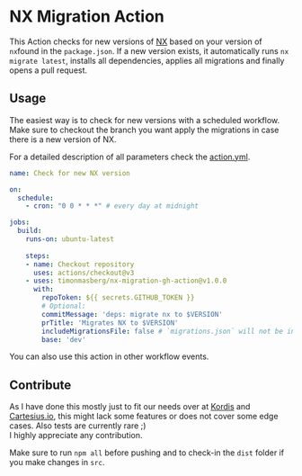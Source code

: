 #  NX Migration Action

This Action checks for new versions of [NX](https://github.com/nrwl/nx/) based on your version of `nx`found in the `package.json`.
If a new version exists, it automatically runs `nx migrate latest`, installs all dependencies, applies all migrations and finally opens a pull request.

## Usage

The easiest way is to check for new versions with a scheduled workflow. 
Make sure to checkout the branch you want apply the migrations in case there is a new version of NX.

For a detailed description of all parameters check the [action.yml](action.yml).

```yaml
name: Check for new NX version

on:
  schedule:
    - cron: "0 0 * * *" # every day at midnight

jobs:
  build:
    runs-on: ubuntu-latest
    
    steps:
    - name: Checkout repository
      uses: actions/checkout@v3
    - uses: timonmasberg/nx-migration-gh-action@v1.0.0
      with:
        repoToken: ${{ secrets.GITHUB_TOKEN }}
        # Optional:
        commitMessage: 'deps: migrate nx to $VERSION'
        prTitle: 'Migrates NX to $VERSION'
        includeMigrationsFile: false # `migrations.json` will not be included in this PR.
        base: 'dev'
```

You can also use this action in other workflow events.

## Contribute

As I have done this mostly just to fit our needs over at [Kordis](https://github.com/kordis-leitstelle/kordis) and [Cartesius.io](https://cartesius.io), this might lack some features or does not cover some edge cases.
Also tests are currently rare ;)  
I highly appreciate any contribution. 

Make sure to run `npm all` before pushing and to check-in the `dist` folder if you make changes in `src`.

